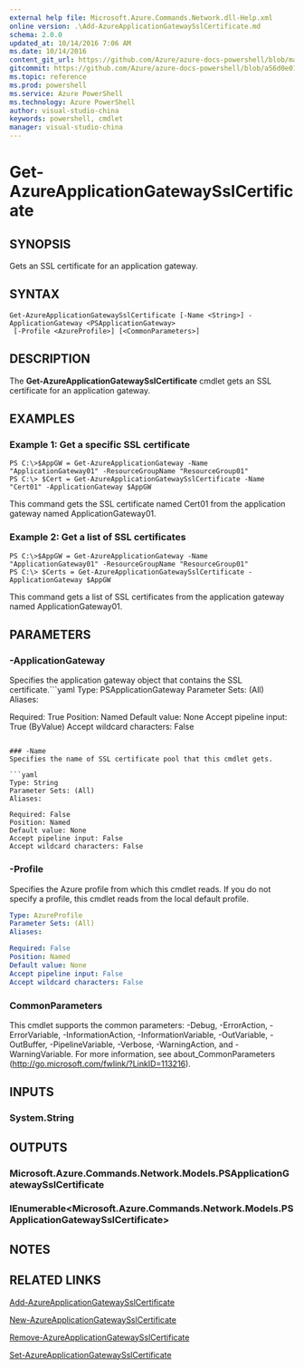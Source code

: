 ```yaml
---
external help file: Microsoft.Azure.Commands.Network.dll-Help.xml
online version: .\Add-AzureApplicationGatewaySslCertificate.md
schema: 2.0.0
updated_at: 10/14/2016 7:06 AM
ms.date: 10/14/2016
content_git_url: https://github.com/Azure/azure-docs-powershell/blob/master/azureps-cmdlets-docs/ResourceManager/AzureRM.Network/v0.9.8/CmdletMDs/Get-AzureApplicationGatewaySslCertificate.md
gitcommit: https://github.com/Azure/azure-docs-powershell/blob/a56d0e01e65c2c33aa2af13dd29addc94ead6e88/azureps-cmdlets-docs/ResourceManager/AzureRM.Network/v0.9.8/CmdletMDs/Get-AzureApplicationGatewaySslCertificate.md
ms.topic: reference
ms.prod: powershell
ms.service: Azure PowerShell
ms.technology: Azure PowerShell
author: visual-studio-china
keywords: powershell, cmdlet
manager: visual-studio-china
---
```


# Get-AzureApplicationGatewaySslCertificate

## SYNOPSIS
Gets an SSL certificate for an application gateway.

## SYNTAX

```
Get-AzureApplicationGatewaySslCertificate [-Name <String>] -ApplicationGateway <PSApplicationGateway>
 [-Profile <AzureProfile>] [<CommonParameters>]
```

## DESCRIPTION
The **Get-AzureApplicationGatewaySslCertificate** cmdlet gets an SSL certificate for an application gateway.

## EXAMPLES

### Example 1: Get a specific SSL certificate
```
PS C:\>$AppGW = Get-AzureApplicationGateway -Name "ApplicationGateway01" -ResourceGroupName "ResourceGroup01"
PS C:\> $Cert = Get-AzureApplicationGatewaySslCertificate -Name "Cert01" -ApplicationGateway $AppGW
```

This command gets the SSL certificate named Cert01 from the application gateway named ApplicationGateway01.

### Example 2: Get a list of SSL certificates
```
PS C:\>$AppGW = Get-AzureApplicationGateway -Name "ApplicationGateway01" -ResourceGroupName "ResourceGroup01"
PS C:\> $Certs = Get-AzureApplicationGatewaySslCertificate -ApplicationGateway $AppGW
```

This command gets a list of SSL certificates from the application gateway named ApplicationGateway01.

## PARAMETERS

### -ApplicationGateway
Specifies the application gateway object that contains the SSL certificate.```yaml
Type: PSApplicationGateway
Parameter Sets: (All)
Aliases: 

Required: True
Position: Named
Default value: None
Accept pipeline input: True (ByValue)
Accept wildcard characters: False
```

### -Name
Specifies the name of SSL certificate pool that this cmdlet gets.

```yaml
Type: String
Parameter Sets: (All)
Aliases: 

Required: False
Position: Named
Default value: None
Accept pipeline input: False
Accept wildcard characters: False
```

### -Profile
Specifies the Azure profile from which this cmdlet reads.
If you do not specify a profile, this cmdlet reads from the local default profile.

```yaml
Type: AzureProfile
Parameter Sets: (All)
Aliases: 

Required: False
Position: Named
Default value: None
Accept pipeline input: False
Accept wildcard characters: False
```

### CommonParameters
This cmdlet supports the common parameters: -Debug, -ErrorAction, -ErrorVariable, -InformationAction, -InformationVariable, -OutVariable, -OutBuffer, -PipelineVariable, -Verbose, -WarningAction, and -WarningVariable. For more information, see about_CommonParameters (http://go.microsoft.com/fwlink/?LinkID=113216).

## INPUTS

### System.String

## OUTPUTS

### Microsoft.Azure.Commands.Network.Models.PSApplicationGatewaySslCertificate

### IEnumerable<Microsoft.Azure.Commands.Network.Models.PSApplicationGatewaySslCertificate>

## NOTES

## RELATED LINKS

[Add-AzureApplicationGatewaySslCertificate](.\Add-AzureApplicationGatewaySslCertificate.md)

[New-AzureApplicationGatewaySslCertificate](.\New-AzureApplicationGatewaySslCertificate.md)

[Remove-AzureApplicationGatewaySslCertificate](.\Remove-AzureApplicationGatewaySslCertificate.md)

[Set-AzureApplicationGatewaySslCertificate](.\Set-AzureApplicationGatewaySslCertificate.md)

